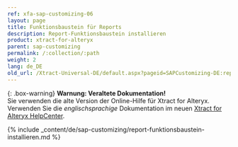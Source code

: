 ```yaml
---
ref: xfa-sap-customizing-06
layout: page
title: Funktionsbaustein für Reports
description: Report-Funktionsbaustein installieren
product: xtract-for-alteryx
parent: sap-customizing
permalink: /:collection/:path
weight: 2
lang: de_DE
old_url: /Xtract-Universal-DE/default.aspx?pageid=SAPCustomizing-DE:report-funktionsbaustein-installieren
---
```


{: .box-warning}
**Warnung: Veraltete Dokumentation!** <br>
Sie verwenden die alte Version der Online-Hilfe für Xtract for Alteryx.<br>
Verwenden Sie die *englischsprachige* Dokumentation im neuen [Xtract for Alteryx HelpCenter](https://helpcenter.theobald-software.com/xtract-for-alteryx/documentation/introduction/).

{% include _content/de/sap-customizing/report-funktionsbaustein-installieren.md  %}